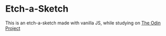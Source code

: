 # Etch-a-Sketch
This is an etch-a-sketch made with vanilla JS, while studying on <a href="https://www.theodinproject.com/">The Odin Project</a>
